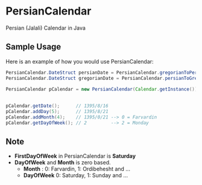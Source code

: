 # PersianCalendar
Persian (Jalali) Calendar in Java

## Sample Usage
Here is an example of how you would use PersianCalendar:
```java
PersianCalendar.DateStruct persianDate = PersianCalendar.gregorianToPersian(2016, 11, 6);   // 1395/8/16
PersianCalendar.DateStruct gregorianDate = PersianCalendar.persianToGregorian(1395, 8, 16); // 2016/11/6

PersianCalendar pCalendar = new PersianCalendar(Calendar.getInstance()); // Gets a calendar using the default time zone and locale. 
                                                                         // The Calendar returned is based on the current time in 
                                                                         // the default time zone with the default locale.
pCalendar.getDate();      // 1395/8/16
pCalendar.addDay(5);      // 1395/8/21
pCalendar.addMonth(4);    // 1395/0/21 --> 0 = Farvardin
pCalendar.getDayOfWeek(); // 2         --> 2 = Monday
```

## Note
- **FirstDayOfWeek** in PersianCalendar is **Saturday**
- **DayOfWeek** and **Month** is zero based. 
   - **Month** : 0: Farvardin, 1: Ordibehesht and ...
   - **DayOfWeek** 0: Saturday, 1: Sunday and ...
